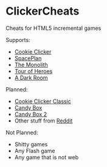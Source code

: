 # ClickerCheats
Cheats for HTML5 incremental games


Supports:
* [Cookie Clicker](//orteil.dashnet.org/cookieclicker/)
* [SpacePlan](//jhollands.co.uk/spaceplan/)
* [The Monolith](//monolith.greenpixel.ca)
* [Tour of Heroes](//colinmorris.github.io/tour-of-heroes/)
* [A Dark Room](//adarkroom.doublespeakgames.com/)

Planned:
* [Cookie Clicker Classic](//orteil.dashnet.org/experiments/cookie/)
* [Candy Box](//candies.aniwey.net/)
* [Candy Box 2](//candybox2.net/)
* Other stuff from [Reddit](//www.reddit.com/r/incremental_games)

Not Planned:
* Shitty games
* Any Flash game
* Any game that is not web
